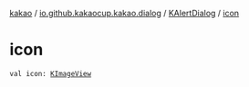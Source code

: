 [kakao](../../index.md) / [io.github.kakaocup.kakao.dialog](../index.md) / [KAlertDialog](index.md) / [icon](./icon.md)

# icon

`val icon: `[`KImageView`](../../io.github.kakaocup.kakao.image/-k-image-view/index.md)